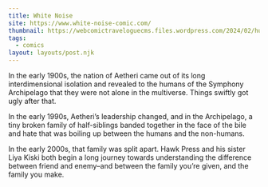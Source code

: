 ```yaml
---
title: White Noise
site: https://www.white-noise-comic.com/
thumbnail: https://webcomictraveloguecms.files.wordpress.com/2024/02/hubbox_whitenoise.png
tags:
  - comics
layout: layouts/post.njk
---
```


In the early 1900s, the nation of Aetheri came out of its long interdimensional isolation and revealed to the humans of the Symphony Archipelago that they were not alone in the multiverse. Things swiftly got ugly after that.

In the early 1990s, Aetheri’s leadership changed, and in the Archipelago, a tiny broken family of half-siblings banded together in the face of the bile and hate that was boiling up between the humans and the non-humans.

In the early 2000s, that family was split apart. Hawk Press and his sister Liya Kiski both begin a long journey towards understanding the difference between friend and enemy–and between the family you’re given, and the family you make.